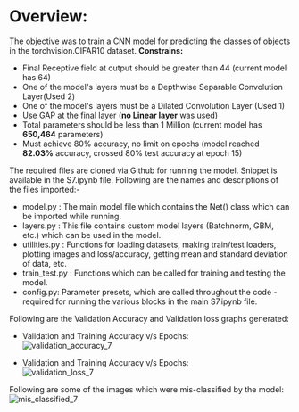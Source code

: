 # **Overview:**
The objective was to train a CNN model for predicting the classes of objects in the torchvision.CIFAR10 dataset.
**Constrains:**
*  Final Receptive field at output should be greater than 44 (current model has 64)
*  One of the model's layers must be a Depthwise Separable Convolution Layer(Used 2)
*  One of the model's layers must be a Dilated Convolution Layer (Used 1)
*  Use GAP at the final layer (**no Linear layer** was used)
*  Total parameters should be less than 1 Million (current model has **650,464** parameters)
*  Must achieve 80% accuracy, no limit on epochs (model reached **82.03%** accuracy, crossed 80% test accuracy at epoch 15)

The required files are cloned via Github for running the model. Snippet is available in the S7.ipynb file. Following are the names and descriptions of the files imported:- <br/>
*   model.py : The main model file which contains the Net() class which can be imported while running.
*   layers.py : This file contains custom model layers (Batchnorm, GBM, etc.) which can be used in the model.
*   utilities.py : Functions for loading datasets, making train/test loaders, plotting images and loss/accuracy, getting mean and standard deviation of data, etc.
*   train_test.py : Functions which can be called for training and testing the model.
*   config.py: Parameter presets, which are called throughout the code - required for running the various blocks in the main S7.ipynb file.


Following are the Validation Accuracy and Validation loss graphs generated: <br/>
*   Validation and Training Accuracy v/s Epochs: <br/>
![validation_accuracy_7](https://github.com/AkhilP9182/EVA5---Extensive-Vision-AI/blob/main/S6/images/acc_7.png?raw=true)

*   Validation and Training Accuracy v/s Epochs: <br/>
![validation_loss_7](https://github.com/AkhilP9182/EVA5---Extensive-Vision-AI/blob/main/S6/images/val_loss_7.png?raw=true)


Following are some of the images which were mis-classified by the model: <br/>
![mis_classified_7](https://github.com/AkhilP9182/EVA5---Extensive-Vision-AI/blob/main/S6/images/S7_misclassified_images.png?raw=true)
